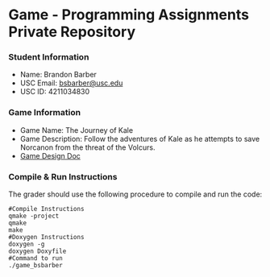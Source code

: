 # Game - Programming Assignments Private Repository
### Student Information
  + Name: Brandon Barber
  + USC Email: bsbarber@usc.edu
  + USC ID: 4211034830

### Game Information
  + Game Name: The Journey of Kale
  + Game Description: Follow the adventures of Kale as he attempts to save Norcanon from the threat of the Volcurs.
  + [Game Design Doc](GameDesignDoc.md)


### Compile & Run Instructions
The grader should use the following procedure to compile and run the code:
```shell
#Compile Instructions
qmake -project
qmake
make
#Doxygen Instructions
doxygen -g
doxygen Doxyfile
#Command to run
./game_bsbarber
```
